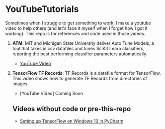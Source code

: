 # YouTubeTutorials
Sometimes when I struggle to get something to work, I make a youtube video to help others (and let's face it myself when I forget how I got it working). This repo is for references and code used in those videos.

1. **ATM**: MIT and Michigan State University deliver Auto Tune Models, a tool that takes in csv datafiles and tunes SciKit Learn classifiers, reporting the best performing classifier parameters automatically. 

    * [YouTube Video](https://www.youtube.com/watch?v=mHNTi_9Nusk)

2. **TensorFlow TF Records**: TF Records is a datafile format for TensorFlow. This video shows how to generate TF Records from directories of images. 

    * [YouTube Video] Coming Soon
    
    
    ## Videos without code or pre-this-repo
    * [Setting up TensorFlow on Windows 10 in PyCharm](https://www.youtube.com/watch?v=83vR1Nz3dHA)
